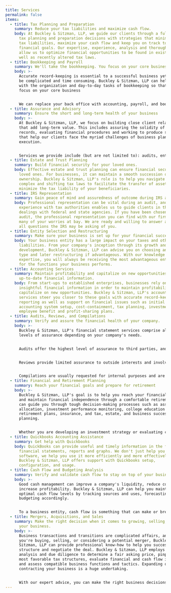 ```yaml
---
title: Services
permalink: false
items:
  - title: Tax Planning and Preparation
    summary: Reduce your tax liabilities and maximize cash flow.
    body: At Buckley & Sitzman, LLP, we guide our clients through a full range of
      tax planning and preparation decisions with strategies that minimize your
      tax liabilities, maximize your cash flow and keep you on track to your
      financial goals. Our expertise, experience, analysis and thorough research
      allow us to optimize financial opportunities to be found in existing as
      well as recently altered tax laws.
  - title: Bookkeeping and Payroll
    summary: We'll take the bookkeeping. You focus on your core business.
    body: >-
      Accurate record-keeping is essential to a successful business yet can also
      be complicated and time consuming. Buckley & Sitzman, LLP can help you
      with the organization and day-to-day tasks of bookkeeping so that you can
      focus on your core business 


      We can replace your back office with accounting, payroll, and bookkeeping support. When it comes to complex issues, rely on us.
  - title: Assurance and Advisory
    summary: Ensure the short and long-term health of your business
    body: >-
      At Buckley & Sitzman, LLP, we focus on building close client relationships
      that add long-term value. This includes assuring the solidity of financial
      records, evaluating financial procedures and working to produce strategies
      that help our clients face the myriad challenges of business planning and
      execution.


      Services we provide include (but are not limited to): audits, entity selection and restructuring, accounting and bookkeeping practices, business valuations, succession planning, and mergers and acquisitions.
  - title: Estate and Trust Planning
    summary: Build financial security for your loved ones.
    body: Effective estate and trust planning can ensure financial security for
      loved ones. For businesses, it can maintain a smooth succession of
      ownership. Buckley & Sitzman, LLP's role is to help you navigate the
      complex and shifting tax laws to facilitate the transfer of assets and
      minimize the tax liability of your beneficiaries.
  - title: IRS Representation
    summary: Gain peace of mind and assuredness of outcome during IRS audits
    body: Professional representation can be vital during an audit, and our
      experience with tax authorities enables us to guide clients in their
      dealings with federal and state agencies. If you have been chosen for an
      audit, the professional representation you can find with our firm can put
      many of your worries at bay. We are ready and willing to answer any and
      all questions the IRS may be asking of you.
  - title: Entity Selection and Restructuring
    summary: Make sure your business is set up for your financial success
    body: Your business entity has a large impact on your taxes and other
      liabilities. From your company's inception through its growth and
      development, Buckley & Sitzman, LLP can advise you on choosing an entity
      type and later restructuring if advantageous. With our knowledge and
      expertise, you will always be receiving the most advantageous entity type
      for the functions your business performs.
  - title: Accounting Services
    summary: Maintain profitability and capitalize on new opportunities with
      up-to-date financial information.
    body: From start-ups to established enterprises, businesses rely on accurate and
      insightful financial information in order to maintain profitability and
      capitalize on new opportunities. Buckley & Sitzman, LLP's accounting
      services steer you closer to these goals with accurate record-keeping and
      reporting as well as support on financial issues such as initial
      accounting system setup, cost-containment, tax planning, investments, and
      employee benefit and profit-sharing plans.
  - title: Audits, Reviews, and Compilations
    summary: Verify and assure the financial health of your company.
    body: >-
      Buckley & Sitzman, LLP's financial statement services comprise all three
      levels of assurance depending on your company's needs.


      Audits offer the highest level of assurance to third parties, and include an elevation of internal control, an in-depth examination and confirmation of account balances, inventories, and selected transactions.


      Reviews provide limited assurance to outside interests and involve inquiries and analytical procedures that confirm financial statement matters and identify any items requiring further analysis. We perform reviews to ensure the integrity of your data.


      Compilations are usually requested for internal purposes and are based upon information provided by a company's management. They do not offer assurance but may involve some adjustment to accounting records.
  - title: Financial and Retirement Planning
    summary: Reach your financial goals and prepare for retirement
    body: >-
      Buckley & Sitzman, LLP's goal is to help you reach your financial goals
      and maintain financial independence through a comfortable retirement. We
      can guide you through tough decision-making processes such as asset
      allocation, investment performance monitoring, college education funding,
      retirement plans, insurance, and tax, estate, and business succession
      planning. 


      Whether you are developing an investment strategy or evaluating current investments, Buckley & Sitzman, LLP can ensure that your portfolio will take into account tax implications for an advantageous after-tax return. The road to retirement is a long one and we can help you to take the proper steps to reach your goals.
  - title: Quickbooks Accounting Assistance
    summary: Get help with Quickbooks
    body: QuickBooks can provide useful and timely information in the form of
      financial statements, reports and graphs. We don't just help you use the
      software, we help you use it more efficiently and more effectively.
      Buckley & Sitzman, LLP offers support with Quickbooks setup,
      configuration, and usage.
  - title: Cash Flow and Budgeting Analysis
    summary: Verify and validate cash flow to stay on top of your business' finances
    body: >-
      Good cash management can improve a company's liquidity, reduce costs, and
      increase profitability. Buckley & Sitzman, LLP can help you maintain
      optimal cash flow levels by tracking sources and uses, forecasting, and
      budgeting accordingly. 


      To a business entity, cash flow is something that can make or break the business' ability to survive. We can help you analyze your spending, re-balance your budget and/or debts for an optimal cash flow to support your business success. This balance plan would be revisited if and when there were any major changes in your business structure to ensure that you are operating at an optimal level. With our help and guidance, you will always be on top of your finances and ready for the future.
  - title: Mergers, Acquisitions, and Sales
    summary: Make the right decision when it comes to growing, selling, or merging
      your business.
    body: >-
      Business transactions and transitions are complicated affairs, and whether
      you're buying, selling, or considering a potential merger, Buckley &
      Sitzman, LLP can provide professional know-how to help you successfully
      structure and negotiate the deal. Buckley & Sitzman, LLP employs careful
      analysis and due diligence to determine a fair asking price, pinpoint the
      most favorable tax structures, evaluate financial and cash flow impact,
      and assess compatible business functions and tactics. Expanding or
      contracting your business is a huge undertaking. 


      With our expert advice, you can make the right business decisions for your business for optimum success.
---
```

